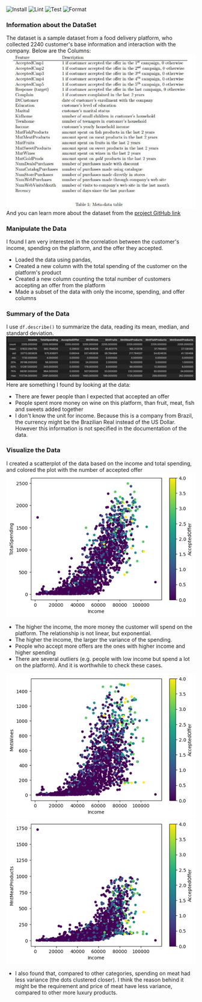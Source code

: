![Install](https://img.shields.io/badge/Install-Success-green.svg)
![Lint](https://img.shields.io/badge/Lint-Failure-red.svg)
![Test](https://img.shields.io/badge/Test-Failure-red.svg)
![Format](https://img.shields.io/badge/Format-Success-green.svg)


### Information about the DataSet
The dataset is a sample dataset from a food delivery platform, who collected 2240 customer's base information and interaction with the company.
Below are the Columns:
![column](mydata/dictionary.png)
And you can learn more about the dataset from the [project GitHub link](https://github.com/nailson/ifood-data-business-analyst-test)

### Manipulate the Data
I found I am very interested in the correlation between the customer's income, spending on the platform, and the offer they accepted. 
* Loaded the data using pandas,
* Created a new column with the total spending of the customer on the platform's product
* Created a new column counting the total number of customers accepting an offer from the platform
* Made a subset of the data with only the income, spending, and offer columns

### Summary of the Data
I use `df.describe()` to summarize the data, reading its mean, median, and standard deviation.
![summary](output/summary.png)
Here are something I found by looking at the data:
* There are fewer people than I expected that accepted an offer
* People spent more money on wine on this platform, than fruit, meat, fish and sweets added together
* I don't know the unit for income. Because this is a company from Brazil, the currency might be the Brazilian Real instead of the US Dollar. However this information is not specified in the documentation of the data.

### Visualize the Data
I created a scatterplot of the data based on the income and total spending, and colored the plot with the number of accepted offer
![total](output/1_total.png)
* The higher the income, the more money the customer will spend on the platform. The relationship is not linear, but exponential.
* The higher the income, the larger the variance of the spending.
* People who accept more offers are the ones with higher income and higher spending
* There are several outliers (e.g. people with low income but spend a lot on the platform). And it is worthwhile to check these cases.

![total](output/2_wine.png)
![total](output/4_meat.png)
* I also found that, compared to other categories, spending on meat had less variance (the dots clustered closer). I think the reason behind it might be the requirement and price of meat have less variance, compared to other more luxury products.